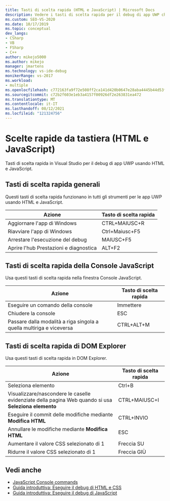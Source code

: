 ```yaml
---
title: Tasti di scelta rapida (HTML e JavaScript) | Microsoft Docs
description: Vedere i tasti di scelta rapida per il debug di app UWP che usano HTML e JavaScript. Sono disponibili collegamenti per la finestra della console JavaScript e per DOM Explorer.
ms.custom: SEO-VS-2020
ms.date: 10/17/2019
ms.topic: conceptual
dev_langs:
- CSharp
- VB
- FSharp
- C++
author: mikejo5000
ms.author: mikejo
manager: jmartens
ms.technology: vs-ide-debug
monikerRange: vs-2017
ms.workload:
- multiple
ms.openlocfilehash: c772163fa9f72e508ff2ca141d420b0647e28aba4445b44d53fa7995fa2e3722
ms.sourcegitcommit: c72b2f603e1eb3a4157f00926df2e263831ea472
ms.translationtype: MT
ms.contentlocale: it-IT
ms.lasthandoff: 08/12/2021
ms.locfileid: "121324756"
---
```

# <a name="keyboard-shortcuts-html-and-javascript"></a>Scelte rapide da tastiera (HTML e JavaScript)

Tasti di scelta rapida in Visual Studio per il debug di app UWP usando HTML e JavaScript.

## <a name="general-shortcuts"></a>Tasti di scelta rapida generali

 Questi tasti di scelta rapida funzionano in tutti gli strumenti per le app UWP usando HTML e JavaScript.

|Azione|Tasto di scelta rapida|
|------------|--------------|
|Aggiornare l'app di Windows|CTRL+MAIUSC+R|
|Riavviare l'app di Windows|Ctrl+Maiusc+F5|
|Arrestare l'esecuzione del debug|MAIUSC+F5|
|Aprire l'hub Prestazioni e diagnostica|ALT+F2|

## <a name="javascript-console-shortcuts"></a>Tasti di scelta rapida della Console JavaScript

 Usa questi tasti di scelta rapida nella finestra Console JavaScript.

|Azione|Tasto di scelta rapida|
|------------|--------------|
|Eseguire un comando della console|Immettere|
|Chiudere la console|ESC|
|Passare dalla modalità a riga singola a quella multiriga e viceversa|CTRL+ALT+M|

## <a name="dom-explorer-shortcuts"></a>Tasti di scelta rapida di DOM Explorer

 Usa questi tasti di scelta rapida in DOM Explorer.

|Azione|Tasto di scelta rapida|
|------------|--------------|
|Seleziona elemento|Ctrl+B|
|Visualizzare/nascondere le caselle evidenziate della pagina Web quando si usa **Seleziona elemento**|CTRL+MAIUSC+I|
|Eseguire il commit delle modifiche mediante **Modifica HTML**|CTRL+INVIO|
|Annullare le modifiche mediante **Modifica HTML**|ESC|
|Aumentare il valore CSS selezionato di 1|Freccia SU|
|Ridurre il valore CSS selezionato di 1|Freccia GIÙ|

## <a name="see-also"></a>Vedi anche
- [JavaScript Console commands](../debugger/javascript-console-commands.md?view=vs-2017&preserve-view=true)
- [Guida introduttiva: Eseguire il debug di HTML e CSS](../debugger/quickstart-debug-html-and-css.md?view=vs-2017&preserve-view=true)
- [Guida introduttiva: Eseguire il debug di JavaScript](../debugger/quickstart-debug-javascript-using-the-console.md?view=vs-2017&preserve-view=true)